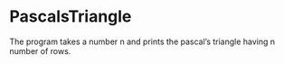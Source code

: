 # PascalsTriangle
The program takes a number n and prints the pascal’s triangle having n number of rows.
